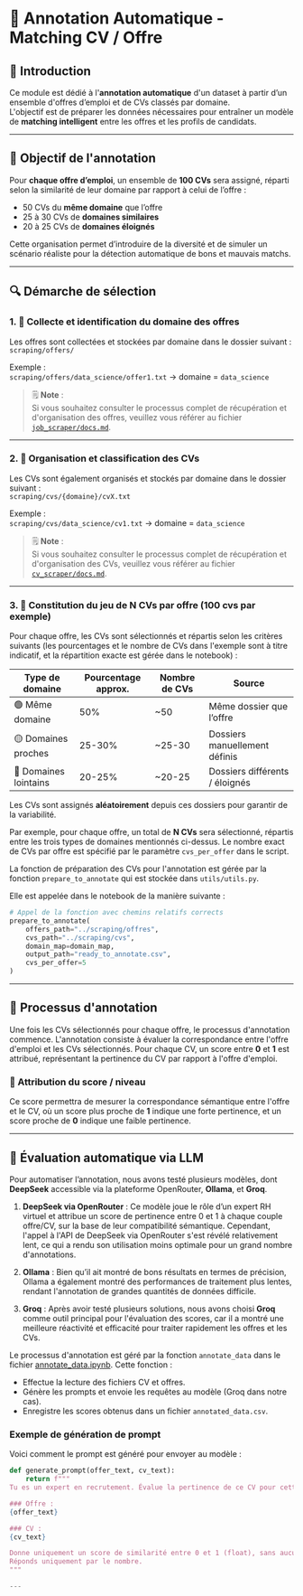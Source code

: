 # 🧠 Annotation Automatique - Matching CV / Offre

## 📝 Introduction

Ce module est dédié à l'**annotation automatique** d'un dataset à partir d’un ensemble d'offres d’emploi et de CVs classés par domaine.  
L'objectif est de préparer les données nécessaires pour entraîner un modèle de **matching intelligent** entre les offres et les profils de candidats.

---

## 🎯 Objectif de l'annotation

Pour **chaque offre d’emploi**, un ensemble de **100 CVs** sera assigné, réparti selon la similarité de leur domaine par rapport à celui de l’offre :

- 50 CVs du **même domaine** que l’offre
- 25 à 30 CVs de **domaines similaires**
- 20 à 25 CVs de **domaines éloignés**

Cette organisation permet d’introduire de la diversité et de simuler un scénario réaliste pour la détection automatique de bons et mauvais matchs.

---

## 🔍 Démarche de sélection


### 1. 🔎 Collecte et identification du domaine des offres

Les offres sont collectées et stockées par domaine dans le dossier suivant :  
`scraping/offers/`

Exemple :  
`scraping/offers/data_science/offer1.txt` → domaine = `data_science`

> 🗒️ **Note** :  
> Si vous souhaitez consulter le processus complet de récupération et d'organisation des offres, veuillez vous référer au fichier [`job_scraper/docs.md`](job_scraper/docs.md).

---

### 2. 📁 Organisation et classification des CVs

Les CVs sont également organisés et stockés par domaine dans le dossier suivant :  
`scraping/cvs/{domaine}/cvX.txt`

Exemple :  
`scraping/cvs/data_science/cv1.txt` → domaine = `data_science`

> 🗒️ **Note** :  
> Si vous souhaitez consulter le processus complet de récupération et d'organisation des CVs, veuillez vous référer au fichier [`cv_scraper/docs.md`](cv_scraper/docs.md).

---


### 3. 🎯 Constitution du jeu de N CVs par offre (100 cvs par exemple)
Pour chaque offre, les CVs sont sélectionnés et répartis selon les critères suivants (les pourcentages et le nombre de CVs dans l'exemple sont à titre indicatif, et la répartition exacte est gérée dans le notebook) :

| Type de domaine     | Pourcentage approx. | Nombre de CVs | Source                              |
|---------------------|----------------------|----------------|--------------------------------------|
| 🟢 Même domaine     | 50%                  | ~50            | Même dossier que l’offre             |
| 🟡 Domaines proches | 25-30%               | ~25-30         | Dossiers manuellement définis        |
| 🔴 Domaines lointains| 20-25%              | ~20-25         | Dossiers différents / éloignés       |

Les CVs sont assignés **aléatoirement** depuis ces dossiers pour garantir de la variabilité.

Par exemple, pour chaque offre, un total de **N CVs** sera sélectionné, répartis entre les trois types de domaines mentionnés ci-dessus. Le nombre exact de CVs par offre est spécifié par le paramètre `cvs_per_offer` dans le script.

La fonction de préparation des CVs pour l'annotation est gérée par la fonction `prepare_to_annotate` qui est stockée dans `utils/utils.py`. 

Elle est appelée dans le notebook de la manière suivante :

```python
# Appel de la fonction avec chemins relatifs corrects
prepare_to_annotate(
    offers_path="../scraping/offres",
    cvs_path="../scraping/cvs",
    domain_map=domain_map,
    output_path="ready_to_annotate.csv",
    cvs_per_offer=5
)
```
---
## 📝 Processus d'annotation

Une fois les CVs sélectionnés pour chaque offre, le processus d'annotation commence. L'annotation consiste à évaluer la correspondance entre l'offre d'emploi et les CVs sélectionnés. Pour chaque CV, un score entre **0** et **1** est attribué, représentant la pertinence du CV par rapport à l'offre d'emploi.

### 🎯 Attribution du score / niveau

Ce score permettra de mesurer la correspondance sémantique entre l'offre et le CV, où un score plus proche de **1** indique une forte pertinence, et un score proche de **0** indique une faible pertinence.



---
## 🤖 Évaluation automatique via LLM

Pour automatiser l’annotation, nous avons testé plusieurs modèles, dont **DeepSeek** accessible via la plateforme OpenRouter, **Ollama**, et **Groq**.

1. **DeepSeek via OpenRouter** : Ce modèle joue le rôle d’un expert RH virtuel et attribue un score de pertinence entre 0 et 1 à chaque couple offre/CV, sur la base de leur compatibilité sémantique. Cependant, l'appel à l'API de DeepSeek via OpenRouter s'est révélé relativement lent, ce qui a rendu son utilisation moins optimale pour un grand nombre d'annotations.

2. **Ollama** : Bien qu’il ait montré de bons résultats en termes de précision, Ollama a également montré des performances de traitement plus lentes, rendant l'annotation de grandes quantités de données difficile.

3. **Groq** : Après avoir testé plusieurs solutions, nous avons choisi **Groq** comme outil principal pour l'évaluation des scores, car il a montré une meilleure réactivité et efficacité pour traiter rapidement les offres et les CVs.

Le processus d'annotation est géré par la fonction `annotate_data` dans le fichier [annotate_data.ipynb](annotate_data.ipynb). Cette fonction :

- Effectue la lecture des fichiers CV et offres.
- Génère les prompts et envoie les requêtes au modèle (Groq dans notre cas).
- Enregistre les scores obtenus dans un fichier `annotated_data.csv`.

### Exemple de génération de prompt

Voici comment le prompt est généré pour envoyer au modèle :

```python
def generate_prompt(offer_text, cv_text):
    return f"""
Tu es un expert en recrutement. Évalue la pertinence de ce CV pour cette offre d’emploi.

### Offre :
{offer_text}

### CV :
{cv_text}

Donne uniquement un score de similarité entre 0 et 1 (float), sans aucune explication ni commentaire.
Réponds uniquement par le nombre.
"""

---

```

